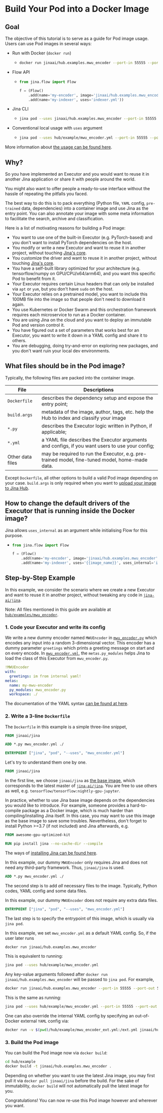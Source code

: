 # Build Your Pod into a Docker Image

## Goal
The objective of this tutorial is to serve as a guide for Pod image usage.
Users can use Pod images in several ways:

- Run with Docker (`docker run`)
  - ```bash
    docker run jinaai/hub.examples.mwu_encoder --port-in 55555 --port-out 55556
    ```
    
- Flow API
  - ```python
    from jina.flow import Flow

    f = (Flow()
        .add(name='my-encoder', image='jinaai/hub.examples.mwu_encoder', port_in=55555, port_out=55556)
        .add(name='my-indexer', uses='indexer.yml'))
    ```
    
- Jina CLI
  - ```bash
    jina pod --uses jinaai/hub.examples.mwu_encoder --port-in 55555 --port-out 55556
    ```
    
- Conventional local usage with `uses` argument
  - ```bash
    jina pod --uses hub/example/mwu_encoder.yml --port-in 55555 --port-out 55556
    ```
    
More information about [the usage can be found here](./use-your-pod.html#use-your-pod-image).


## Why?

So you have implemented an Executor and you would want to reuse it in another Jina application or share it with people around the world. 

You might also want to offer people a ready-to-use interface without the hassle of repeating the pitfalls you faced.

The best way to do this is to pack everything (Python file, `YAML` config, `pre-trained` data, dependencies) into a container image and use Jina as the entry point. You can also annotate your image with some meta information to facilitate the search, archive and classification.

Here is a list of motivating reasons for building a Pod image:

- You want to use one of the built-in Executor (e.g. PyTorch-based) and you don't want to install PyTorch dependencies on the host.
- You modify or write a new Executor and want to reuse it in another project, without touching [Jina's core](https://github.com/jina-ai/jina/).
- You customize the driver and want to reuse it in another project, without touching [Jina's core](https://github.com/jina-ai/jina/).
- You have a self-built library optimized for your architecture (e.g. tensorflow/numpy on GPU/CPU/x64/arm64), and you want this specific Pod to benefit from it.
- Your Executor requires certain Linux headers that can only be installed via `apt` or `yum`, but you don't have `sudo` on the host.
- Your Executor relies on a pretrained model, you want to include this 100MB file into the image so that people don't need to download it again.  
- You use Kubernetes or Docker Swarm and this orchestration framework requires each microservice to run as a Docker container.
- You are using Jina on the cloud and you want to deploy an immutable Pod and version control it.
- You have figured out a set of parameters that works best for an Executor, you want to write it down in a YAML config and share it to others.
- You are debugging, doing try-and-error on exploring new packages, and you don't want ruin your local dev environments. 


## What files should be in the Pod image?

Typically, the following files are packed into the container image.

| File             | Descriptions                                                                                        |
|------------------|-----------------------------------------------------------------------------------------------------|
| `Dockerfile`     | describes the dependency setup and expose the entry point;                                          |
| `build.args`     | metadata of the image, author, tags, etc. help the Hub to index and classify your image             |
| `*.py`           | describes the Executor logic written in Python, if applicable;                                      |
| `*.yml`          | a YAML file describes the Executor arguments and configs, if you want users to use your config;     |
| Other data files | may be required to run the Executor, e.g. pre-trained model, fine-tuned model, home-made data.      |

Except `Dockerfile`, all other options to build a valid Pod image depending on your case. `build.args` is only required when you want to [upload your image to Jina Hub](./publish-your-pod-image.html#publish-your-pod-image-to-jina-hub).

## How to change the default drivers of the Executor that is running inside the Docker image?

Jina allows `uses_internal` as an argument while initialising Flow for this purpose.

  - ```python
    from jina.flow import Flow

    f = (Flow()
        .add(name='my-encoder', image='jinaai/hub.examples.mwu_encoder', port_in=55555, port_out=55556)
        .add(name='my-indexer', uses='{{image_name}}', uses_internal='indexer.yml'))
    ```
    
## Step-by-Step Example

In this example, we consider the scenario where we create a new Executor and want to reuse it in another project, without tweaking any code in [`jina-ai/jina`](https://github.com/jina-ai/jina/).

Note: All files mentioned in this guide are available at [`hub/examples/mwu_encoder`](/hub/examples/mwu_encoder).

### 1. Code your Executor and write its config

We write a new dummy encoder named `MWUEncoder` in [`mwu_encoder.py`](hub/examples/mwu_encoder/mwu_encoder.py) which encodes any input into a random 3-dimensional vector. This encoder has a dummy parameter `greetings` which prints a greeting message on start and on every encode. In [`mwu_encoder.yml`](hub/examples/mwu_encoder/mwu_encoder.yml), the `metas.py_modules` helps Jina to load the class of this Executor from `mwu_encoder.py`.

```yaml
!MWUEncoder
with:
  greetings: im from internal yaml!
metas:
  name: my-mwu-encoder
  py_modules: mwu_encoder.py
  workspace: ./
```

The documentation of the YAML syntax [can be found at here](../yaml/yaml.html#executor-yaml-syntax). 

### 2. Write a 3-line `Dockerfile`

The `Dockerfile` in this example is a simple three-line snippet, 

```Dockerfile
FROM jinaai/jina

ADD *.py mwu_encoder.yml ./

ENTRYPOINT ["jina", "pod", "--uses", "mwu_encoder.yml"]
```

Let's try to understand them one by one.

>
```Dockerfile
FROM jinaai/jina
``` 

In the first line, we choose `jinaai/jina` as [the base image](https://docs.docker.com/glossary/#base-image), which corresponds to the latest master of [`jina-ai/jina`](https://github.com/jina-ai/jina). You are free to use others as well, e.g. `tensorflow/tensorflow:nightly-gpu-jupyter`. 

In practice, whether to use Jina base image depends on the dependencies you would like to introduce. For example, someone provides a hard-to-compile package as a Docker image, which is much harder than compiling/installing Jina itself. In this case, you may want to use this image as the base image to save some troubles. Nevertheless, don't forget to install Python >=3.7 (if not included) and Jina afterwards, e.g.

> 
```Dockerfile
FROM awesome-gpu-optimized-kit

RUN pip install jina --no-cache-dir --compile
```

The ways of [installing Jina can be found here](https://github.com/jina-ai/jina#run-without-docker).

In this example, our dummy `MWUEncoder` only requires Jina and does not need any third-party framework. Thus, `jinaai/jina` is used.

```Dockerfile
ADD *.py mwu_encoder.yml ./
```

The second step is to add *all* necessary files to the image. Typically, Python codes, YAML config and some data files.

In this example, our dummy `MWUEncoder` does not require any extra data files.

> 
```Dockerfile
ENTRYPOINT ["jina", "pod", "--uses", "mwu_encoder.yml"]
``` 

The last step is to specify the entrypoint of this image, which is usually via `jina pod`.

In this example, we set `mwu_encoder.yml` as a default YAML config. So, if the user later runs

```bash
docker run jinaai/hub.examples.mwu_encoder
```
 
This is equivalent to running:
```bash
jina pod --uses hub/example/mwu_encoder.yml
```

Any key-value arguments followed after `docker run jinaai/hub.examples.mwu_encoder` will be passed to `jina pod`. For example,

```bash
docker run jinaai/hub.examples.mwu_encoder --port-in 55555 --port-out 55556
```
 
This is the same as running:
```bash
jina pod --uses hub/example/mwu_encoder.yml --port-in 55555 --port-out 55556
```

One can also override the internal YAML config by specifying an out-of-Docker external `YAML` config via:

```bash
docker run -v $(pwd)/hub/example/mwu_encoder_ext.yml:/ext.yml jinaai/hub.examples.mwu_encoder --uses /ext.yml
```


### 3. Build the Pod image

You can build the Pod image now via `docker build`:

```bash
cd hub/example
docker build -t jinaai/hub.examples.mwu_encoder .
```

Depending on whether you want to use the latest Jina image, you may first pull it via `docker pull jinaai/jina` before the build. For the sake of immutability, `docker build` will not automatically pull the latest image for you.

Congratulations! You can now re-use this Pod image however and wherever you want.
